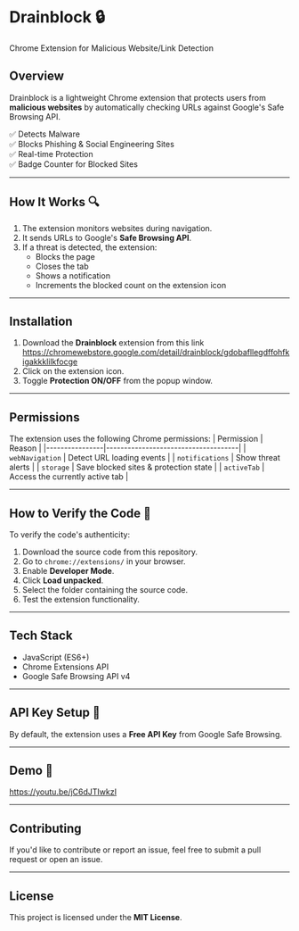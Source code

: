 # Drainblock 🔒
Chrome Extension for Malicious Website/Link Detection

## Overview
Drainblock is a lightweight Chrome extension that protects users from **malicious websites** by automatically checking URLs against Google's Safe Browsing API.

✅ Detects Malware  
✅ Blocks Phishing & Social Engineering Sites  
✅ Real-time Protection  
✅ Badge Counter for Blocked Sites  

---

## How It Works 🔍
1. The extension monitors websites during navigation.
2. It sends URLs to Google's **Safe Browsing API**.
3. If a threat is detected, the extension:
   - Blocks the page
   - Closes the tab
   - Shows a notification  
   - Increments the blocked count on the extension icon  

---

## Installation
1. Download the **Drainblock** extension from this link https://chromewebstore.google.com/detail/drainblock/gdobafllegdffohfkigakkklilkfocge
2. Click on the extension icon.
3. Toggle **Protection ON/OFF** from the popup window.

---

## Permissions
The extension uses the following Chrome permissions:
| Permission        | Reason                              |
|----------------|-------------------------------------|
| `webNavigation` | Detect URL loading events           |
| `notifications` | Show threat alerts                  |
| `storage`      | Save blocked sites & protection state |
| `activeTab`    | Access the currently active tab      |

---

## How to Verify the Code 🔑
To verify the code's authenticity:
1. Download the source code from this repository.
2. Go to `chrome://extensions/` in your browser.
3. Enable **Developer Mode**.
4. Click **Load unpacked**.
5. Select the folder containing the source code.
6. Test the extension functionality.

---

## Tech Stack
- JavaScript (ES6+)
- Chrome Extensions API
- Google Safe Browsing API v4

---

## API Key Setup 🔑
By default, the extension uses a **Free API Key** from Google Safe Browsing.

---

## Demo 🎥
https://youtu.be/jC6dJTIwkzI

---

## Contributing
If you'd like to contribute or report an issue, feel free to submit a pull request or open an issue.

---

## License
This project is licensed under the **MIT License**.
